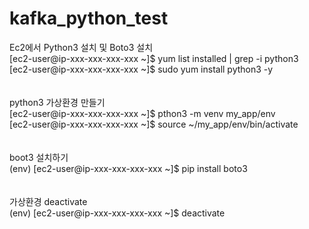 # kafka_python_test
Ec2에서 Python3 설치 및 Boto3 설치 <br>
[ec2-user@ip-xxx-xxx-xxx-xxx ~]$ yum list installed | grep -i python3<br>
[ec2-user@ip-xxx-xxx-xxx-xxx ~]$ sudo yum install python3 -y<br>
<br><br>
python3 가상환경 만들기 <br>
[ec2-user@ip-xxx-xxx-xxx-xxx ~]$ pthon3 -m venv my_app/env<br>
[ec2-user@ip-xxx-xxx-xxx-xxx ~]$ source ~/my_app/env/bin/activate<br>
<br><br>
boot3 설치하기 <br>
(env) [ec2-user@ip-xxx-xxx-xxx-xxx ~]$ pip install boto3<br>
<br><br>
가상환경 deactivate<br>
(env) [ec2-user@ip-xxx-xxx-xxx-xxx ~]$ deactivate<br>

